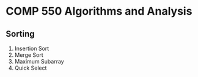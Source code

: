 # COMP 550 Algorithms and Analysis

## Sorting
1. Insertion Sort
2. Merge Sort
3. Maximum Subarray
4. Quick Select